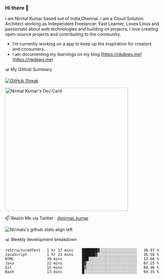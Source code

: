 ### Hi there 👋

 I am Nirmal Kumar based out of India,Chennai. I am a Cloud Solution Architect working as Independent Freelancer. Fast Learner, Loves Linux and passionate about web technologies and building iot projects. I love creating open-source projects and contributing to the community.

- I’m currently working on a app to keep up the inspiration for creators and consumers.
- I am documenting my learnings on my blog [https://nkdews.me](https://nkdews.me)


📊 My Github Summary

[![GitHub Streak](https://github-readme-streak-stats.herokuapp.com?user=nk-gears&theme=dark&hide_border=true&date_format=M%20j%5B%2C%20Y%5D)](https://git.io/streak-stats)

<a href="https://app.daily.dev/nirmal_kumar"><img src="https://api.daily.dev/devcards/a16cfcf02d384b16b41de71ce4d1d811.png?r=8ve" width="400" alt="Nirmal Kumar's Dev Card"/></a>

📫 Reach Me via  Twitter : [@nirmal_kumar](https://twitter.com/nirmal_kumar)

![Nirmals's github stats align left](https://github-readme-stats.vercel.app/api?username=nk-gears&show_icons=true)


📊 Weekly development breakdown

<!--START_SECTION:waka-->

```text
reStructuredText   1 hr 37 mins    ███████▓░░░░░░░░░░░░░░░░░   30.97 %
JavaScript         1 hr 23 mins    ██████▓░░░░░░░░░░░░░░░░░░   26.56 %
HTML               39 mins         ███░░░░░░░░░░░░░░░░░░░░░░   12.60 %
Java               22 mins         █▓░░░░░░░░░░░░░░░░░░░░░░░   07.25 %
Git                15 mins         █▒░░░░░░░░░░░░░░░░░░░░░░░   04.96 %
Bash               13 mins         █░░░░░░░░░░░░░░░░░░░░░░░░   04.35 %
```

<!--END_SECTION:waka-->


